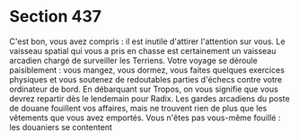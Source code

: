 # Section 437

C'est bon, vous avez compris : il est inutile d'attirer l'attention 
sur vous. Le vaisseau spatial qui vous a pris en chasse est 
certainement un vaisseau arcadien chargé de surveiller les 
Terriens. Votre voyage se déroule paisiblement : vous mangez, 
vous dormez, vous faites quelques exercices physiques et vous 
soutenez de redoutables parties d'échecs contre votre ordinateur 
de bord. En débarquant sur Tropos, on vous signifie que vous 
devrez repartir dès le lendemain pour Radix. Les gardes 
arcadiens du poste de douane fouillent vos affaires, mais ne 
trouvent rien de plus que les vêtements que vous avez emportés. 
Vous n'êtes pas vous-même fouillé : les douaniers se contentent